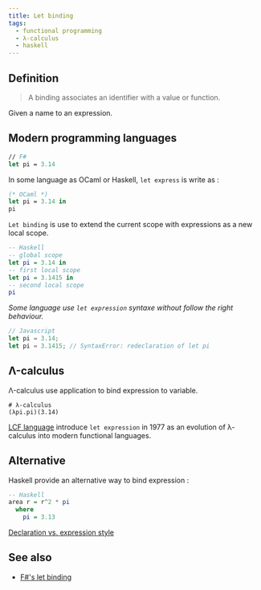 ```yaml
---
title: Let binding
tags:
  - functional programming
  - λ-calculus
  - haskell
---
```


## Definition

> A binding associates an identifier with a value or function.

Given a name to an expression.

## Modern programming languages

```fsharp
// F#
let pi = 3.14
```

In some language as OCaml or Haskell, `let express` is write as :

```ocaml
(* OCaml *)
let pi = 3.14 in
pi
```

`Let binding` is use to extend the current scope with expressions as a new local scope.

```haskell
-- Haskell
-- global scope
let pi = 3.14 in
-- first local scope
let pi = 3.1415 in
-- second local scope
pi
```

*Some language use `let expression` syntaxe without follow the right behaviour.*

```js
// Javascript
let pi = 3.14;
let pi = 3.1415; // SyntaxError: redeclaration of let pi
```

## Λ-calculus

Λ-calculus use application to bind expression to variable.

```
# λ-calculus
(λpi.pi)(3.14)
```

[LCF language](https://en.wikipedia.org/wiki/Let_expression#History) introduce `let expression` in 1977 as an evolution of λ-calculus into modern functional languages.

## Alternative

Haskell provide an alternative way to bind expression :

```haskell
-- Haskell
area r = r^2 * pi
  where
    pi = 3.13
```

[Declaration vs. expression style](https://wiki.haskell.org/Declaration_vs._expression_style)

## See also

- [F#'s let binding](https://docs.microsoft.com/en-us/dotnet/fsharp/language-reference/functions/let-bindings)
